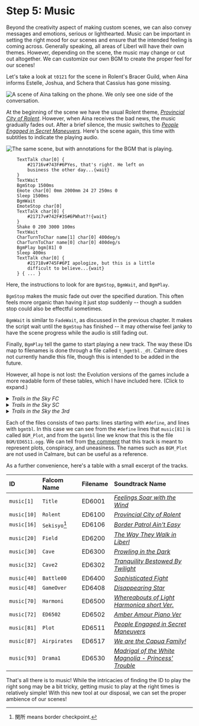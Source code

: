 # Step 5: Music

Beyond the creativity aspect of making custom scenes, we can also convey
messages and emotions, serious or lighthearted. Music can be important in
setting the right mood for our scenes and ensure that the intended feeling is
coming across. Generally speaking, all areas of Liberl will have their own
themes. However, depending on the scene, the music may change or cut out
altogether. We can customize our own BGM to create the proper feel for our
scenes!

Let's take a look at `t0121` for the scene in Rolent's Bracer Guild, when Aina
informs Estelle, Joshua, and Schera that Cassius has gone missing.

![A scene of Aina talking on the phone. We only see one side of the conversation.](./img/music1.gif)

At the beginning of the scene we have the usual Rolent theme, [*Provincial City
of Rolent*][BGM_Rolent]. However, when Aina receives the bad news, the music
gradually fades out. After a brief silence, the music switches to [*People
Engaged in Secret Maneuvers*][BGM_Plot]. Here's the scene again, this
time with subtitles to indicate the playing audio.

![The same scene, but with annotations for the BGM that is playing.](./img/music2.gif)

```clm
	TextTalk char[0] {
		#21716v#743F#6PYes, that's right. He left on
		business the other day...{wait}
	}
	TextWait
	BgmStop 1500ms
	Emote char[0] 0mm 2000mm 24 27 250ms 0
	Sleep 1500ms
	BgmWait
	EmoteStop char[0]
	TextTalk char[0] {
		#21717v#742F#3S#6PWhat?!{wait}
	}
	Shake 0 200 3000 100ms
	TextWait
	CharTurnToChar name[1] char[0] 400deg/s
	CharTurnToChar name[0] char[0] 400deg/s
	BgmPlay bgm[81] 0
	Sleep 400ms
	TextTalk char[0] {
		#21718v#745F#6PI apologize, but this is a little
		difficult to believe...{wait}
	} { ... }
```

Here, the instructions to look for are `BgmStop`, `BgmWait`, and `BgmPlay`.

`BgmStop` makes the music fade out over the specified duration. This often
feels more organic than having it just stop suddenly -- though a sudden stop
could also be effectful sometimes.

`BgmWait` is similar to `FadeWait`, as discussed in the previous chapter. It
makes the script wait until the `BgmStop` has finished -- it may otherwise
feel janky to have the scene progress while the audio is still fading out.

Finally, `BgmPlay` tell the game to start playing a new track. The way these
IDs map to filenames is done through a file called `t_bgmtbl._dt`. Calmare does
not currently handle this file, though this is intended to be added in the future.

However, all hope is not lost: the Evolution versions of the games include a
more readable form of these tables, which I have included here. (Click to
expand.)

<details><summary><em>Trails in the Sky FC</em></summary>

```
{{#include ../bgmtbl/fc.txt}}
```
[(Raw)](../bgmtbl/fc.txt)

</details>
<details><summary><em>Trails in the Sky SC</em></summary>

```
{{#include ../bgmtbl/sc.txt}}
```
[(Raw)](../bgmtbl/sc.txt)

</details>
<details><summary><em>Trails in the Sky the 3rd</em></summary>

```
{{#include ../bgmtbl/3rd.txt}}
```
[(Raw)](../bgmtbl/3rd.txt)

</details>

Each of the files consists of two parts: lines starting with `#define`, and
lines with `bgmtbl`. In this case we can see from the `#define` lines that
`music[81]` is called `BGM_Plot`, and from the `bgmtbl` line we know that this
is the file `BGM/ED6511.ogg`. We can tell from [the comment][jisho] that this
track is meant to represent plots, conspiracy, and uneasiness. The names such
as `BGM_Plot` are not used in Calmare, but can be useful as a reference.

As a further convenience, here's a table with a small excerpt of the tracks.

|ID|Falcom Name|Filename|Soundtrack Name|
|:-|:-|:-|:-|
|`music[1]` |`Title`     |ED6001|[*Feelings Soar with the Wind*][BGM_Title]|
|`music[10]`|`Rolent`    |ED6100|[*Provincial City of Rolent*][BGM_Rolent]|
|`music[16]`|`Sekisyo`[^sekisyo]   |ED6106|[*Border Patrol Ain't Easy*][BGM_Sekisyo]|
|`music[20]`|`Field`     |ED6200|[*The Way They Walk in Liberl*][BGM_Field]|
|`music[30]`|`Cave`      |ED6300|[*Prowling in the Dark*][BGM_Cave]|
|`music[32]`|`Cave2`     |ED6302|[*Tranquility Bestowed By Twilight*][BGM_Cave2]|
|`music[40]`|`Battle00`  |ED6400|[*Sophisticated Fight*][BGM_Battle00]|
|`music[48]`|`GameOver`  |ED6408|[*Disappearing Star*][BGM_GameOver]|
|`music[70]`|`Harmoni`   |ED6500|[*Whereabouts of Light Harmonica short Ver.*][BGM_Harmoni]|
|`music[72]`|`ED6502`    |ED6502|[*Amber Amour Piano Ver*][BGM_ED6502]|
|`music[81]`|`Plot`      |ED6511|[*People Engaged in Secret Maneuvers*][BGM_Plot]|
|`music[87]`|`Airpirates`|ED6517|[*We are the Capua Family!*][BGM_Airpirates]|
|`music[93]`|`Drama1`    |ED6530|[*Madrigal of the White Magnolia - Princess' Trouble*][BGM_Drama1]|

That's all there is to music! While the intricacies of finding the ID to play
the right song may be a bit tricky, getting music to play at the right times is
relatively simple! With this new tool at our disposal, we can set the proper
ambience of our scenes!

[BGM_Title]:      https://youtu.be/2f0pwOWgWg0&list=OLAK5uy_kqOOW4j2MqqtNhYnVFMyFTbCqNUHyoaU4&index=57
[BGM_Rolent]:     https://youtu.be/DukAeM4IytQ&list=OLAK5uy_kqOOW4j2MqqtNhYnVFMyFTbCqNUHyoaU4&index=4
[BGM_Sekisyo]:    https://youtu.be/xZOiCAk2kcM&list=OLAK5uy_kqOOW4j2MqqtNhYnVFMyFTbCqNUHyoaU4&index=15
[BGM_Field]:      https://youtu.be/DdgUSZoqmTc&list=OLAK5uy_kqOOW4j2MqqtNhYnVFMyFTbCqNUHyoaU4&index=13
[BGM_Cave]:       https://youtu.be/nMliPP6lUgc&list=OLAK5uy_kqOOW4j2MqqtNhYnVFMyFTbCqNUHyoaU4&index=35
[BGM_Cave2]:      https://youtu.be/c14T64KUDX4&list=OLAK5uy_kqOOW4j2MqqtNhYnVFMyFTbCqNUHyoaU4&index=38
[BGM_Battle00]:   https://youtu.be/5nBJzD4dFGY&list=OLAK5uy_kqOOW4j2MqqtNhYnVFMyFTbCqNUHyoaU4&index=6
[BGM_GameOver]:   https://youtu.be/EcpUIKxyjrM&list=OLAK5uy_kqOOW4j2MqqtNhYnVFMyFTbCqNUHyoaU4&index=22
[BGM_Harmoni]:    https://youtu.be/KZvVVr-W1s4&list=OLAK5uy_kqOOW4j2MqqtNhYnVFMyFTbCqNUHyoaU4&index=2
[BGM_ED6502]:     https://youtu.be/KMZj50w20yk&list=OLAK5uy_kqOOW4j2MqqtNhYnVFMyFTbCqNUHyoaU4&index=42
[BGM_Plot]:       https://youtu.be/kgWUHrTl0RM&list=OLAK5uy_kqOOW4j2MqqtNhYnVFMyFTbCqNUHyoaU4&index=40
[BGM_Airpirates]: https://youtu.be/_g6aGj1sCs0&list=OLAK5uy_kqOOW4j2MqqtNhYnVFMyFTbCqNUHyoaU4&index=19
[BGM_Drama1]:     https://youtu.be/VIUO9346owg&list=OLAK5uy_kqOOW4j2MqqtNhYnVFMyFTbCqNUHyoaU4&index=24

[jisho]: https://jisho.org/search/陰謀、悪巧み、不安
[^sekisyo]: 関所 means border checkpoint.
